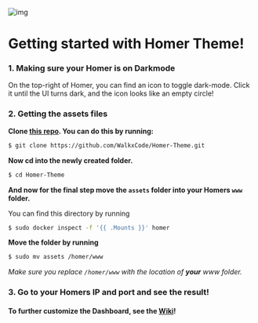 ![img](https://raw.githubusercontent.com/WalkxCode/Homer-Theme/main/preview.png?token=AQ7E3GREVKRKTQCF7RDD6CTBORDCY)


# Getting started with Homer Theme!

### 1. Making sure your Homer is on Darkmode
On the top-right of Homer, you can find an icon to toggle dark-mode. Click it until the UI turns dark, and the icon looks like an empty circle!

### 2. Getting the assets files
**Clone [this repo](https://github.com/WalkxCode/Homer-Theme). You can do this by running:**
```sh
$ git clone https://github.com/WalkxCode/Homer-Theme.git
```
**Now cd into the newly created folder.**
```sh
$ cd Homer-Theme
```
**And now for the final step move the `assets` folder into your Homers `www` folder.**

You can find this directory by running
```sh
$ sudo docker inspect -f '{{ .Mounts }}' homer
```

**Move the folder by running**
```sh
$ sudo mv assets /homer/www
```
_Make sure you replace `/homer/www` with the location of **your** www folder._

### 3. Go to your Homers IP and port and see the result!

#### To further customize the Dashboard, see the [Wiki](https://github.com/WalkxCode/Homer-Theme/wiki)!
